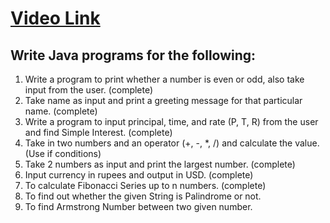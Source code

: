 # [Video Link](https://youtu.be/TAtrPoaJ7gc)

## Write Java programs for the following:

1. Write a program to print whether a number is even or odd, also take 
input from the user. (complete)
2. Take name as input and print a greeting message for that particular name. (complete) 
3. Write a program to input principal, time, and rate (P, T, R) from the user and
find Simple Interest. (complete)
4. Take in two numbers and an operator (+, -, *, /) and calculate the value.
(Use if conditions)
5. Take 2 numbers as input and print the largest number. (complete)
6. Input currency in rupees and output in USD. (complete)
7. To calculate Fibonacci Series up to n numbers. (complete)
8. To find out whether the given String is Palindrome or not.
9. To find Armstrong Number between two given number.

